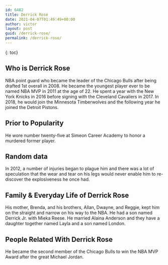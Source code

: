```yaml
---
id: 6482
title: Derrick Rose
date: 2021-04-07T01:49:49+00:00
author: victor
layout: post
guid: /derrick-rose/
permalink: /derrick-rose/
---
```



{: toc}


## Who is Derrick Rose



NBA point guard who became the leader of the Chicago Bulls after being drafted 1st overall in 2008. He became the youngest player ever to be named NBA MVP in 2011 at the age of 22. He spent a year with the New York Knicks in 2016 before signing with the Cleveland Cavaliers in 2017. In 2018, he would join the Minnesota Timberwolves and the following year he joined the Detroit Pistons.

                
                
                
## Prior to Popularity



He wore number twenty-five at Simeon Career Academy to honor a murdered former player. 

                
                
                
## Random data



In 2012, a number of injuries began to plague him and there was a lot of speculation that the wear and tear on his legs would never enable him to re-discover the explosiveness he once had.

                
                
                
## Family & Everyday Life of Derrick Rose



His mother, Brenda, and his brothers, Allan, Dwayne, and Reggie, kept him on the straight and narrow on his way to the NBA. He had a son named Derrick Jr. with Mieka Reese. He married Alaina Anderson and they have a daughter together named Layla and a son named London.

                
                
                
## People Related With Derrick Rose



He became the second member of the Chicago Bulls to win the NBA MVP Award after the great Michael Jordan.

                
              
            
          
          
          